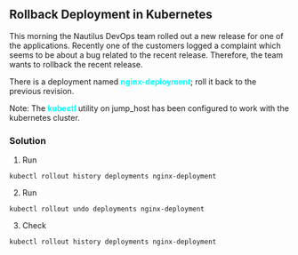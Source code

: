 ## Rollback Deployment in Kubernetes

This morning the Nautilus DevOps team rolled out a new release for one of the applications. Recently one of the customers logged a complaint which seems to be about a bug related to the recent release. Therefore, the team wants to rollback the recent release.


There is a deployment named <span style='color:cyan'>**nginx-deployment**</span>; roll it back to the previous revision.

Note: The <span style='color:cyan'>**kubectl**</span> utility on jump_host has been configured to work with the kubernetes cluster.

### Solution

1. Run
```
kubectl rollout history deployments nginx-deployment
```

2. Run
```
kubectl rollout undo deployments nginx-deployment
```

3. Check
```
kubectl rollout history deployments nginx-deployment
```
